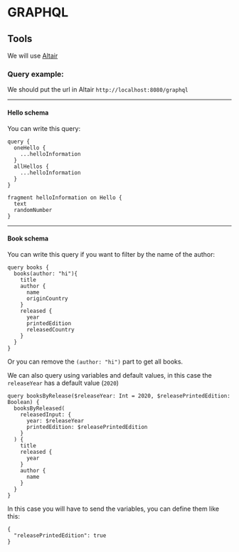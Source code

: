 # GRAPHQL

## Tools

We will use [Altair](https://altairgraphql.dev/#download)

### Query example:

We should put the url in Altair `http://localhost:8080/graphql` 

---
#### Hello schema

You can write this query:

```
query {
  oneHello {
    ...helloInformation
  }
  allHellos {
    ...helloInformation
  }
}

fragment helloInformation on Hello {
  text
  randomNumber
}
```

---
#### Book schema

You can write this query if you want to filter by the name of the author:

```
query books {
  books(author: "hi"){
    title
    author {
      name
      originCountry
    }
    released {
      year
      printedEdition
      releasedCountry
    }
  }
}
```

Or you can remove the `(author: "hi")` part to get all books.

We can also query using variables and default values, in this case the `releaseYear` has a default value (`2020`)

```
query booksByRelease($releaseYear: Int = 2020, $releasePrintedEdition: Boolean) {
  booksByReleased(
    releasedInput: {
      year: $releaseYear
      printedEdition: $releasePrintedEdition
    }
  ) {
    title
    released {
      year
    }
    author {
      name
    }
  }
}
```

In this case you will have to send the variables, you can define them like this:

```
{
  "releasePrintedEdition": true
}
```